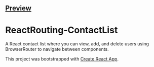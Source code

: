 ## [Preview](https://linasaurs.github.io/ContactList-ReactRouting/)

# ReactRouting-ContactList
A React contact list where you can view, add, and delete users using BrowserRouter to navigate between components.

This project was bootstrapped with [Create React App](https://github.com/facebook/create-react-app).

